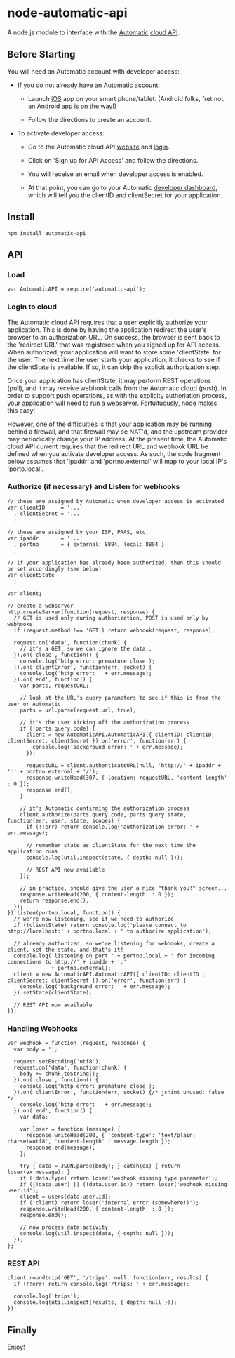 node-automatic-api
==================

A node.js module to interface with the [Automatic](https://www.automatic.com/)
[cloud API](https://www.automatic.com/developer/).


Before Starting
---------------
You will need an Automatic account with developer access:

- If you do not already have an Automatic account:
    - Launch [iOS](https://itunes.apple.com/us/app/automatic/id596594365?mt=8) app on your smart phone/tablet.
(Android folks, fret not, an Android app is [on the way](http://blog.automatic.com/android-app-beta-program-update/)!)

    - Follow the directions to create an account.

- To activate developer access:
    - Go to the Automatic cloud API [website](https//www.automatic.com/developer)
and [login](https://www.automatic.com/accounts/login/?next=/developer/dashboard/).

    - Click on 'Sign up for API Access' and follow the directions.

    - You will receive an email when developer access is enabled.

    - At that point, you can go to your Automatic [developer dashboard](https://www.automatic.com/developer/dashboard/),
which will tell you the clientID and clientSecret for your application.


Install
-------

    npm install automatic-api

API
---

### Load

    var AutomaticAPI = require('automatic-api');

### Login to cloud

The Automatic cloud API requires that a user explicitly authorize your application.
This is done by having the application redirect the user's browser to an authorization URL.
On success, the browser is sent back to the 'redirect URL' that was registered when you signed up for API access.
When authorized,
your application will want to store some 'clientState' for the user.
The next time the user starts your application,
it checks to see if the clientState is available.
If so, it can skip the explicit authorization step.

Once your application has clientState, 
it may perform REST operations (pull), and it may receive webhook calls from the Automatic cloud (push).
In order to support push operations,
as with the explicity authoriation process,
your application will need to run a webserver.
Fortuituously, node makes this easy!

However,
one of the difficulties is that your application may be running behind a firewall,
and that firewall may be NAT'd,
and the upstream provider may periodically change your IP address.
At the present time,
the Automatic cloud API current requires that the redirect URL and webhook URL be defined when you activate developer access.
As such,
the code fragment below assumes that 'ipaddr' and 'portno.external' will map to your local IP's 'porto.local'.


### Authorize (if necessary) and Listen for webhooks

    // these are assigned by Automatic when developer access is activated
    var clientID     = '...'
      , clientSecret = '...'
      ;

    // these are assigned by your ISP, PAAS, etc.
    var ipaddr       = '...'
      , portno       = { external: 8894, local: 8894 }
      ;

    // if your application has already been authorized, then this should be set accordingly (see below)
    var clientState
      ;

    var client;

    // create a webserver
    http.createServer(function(request, response) {
      // GET is used only during authorization, POST is used only by webhooks
      if (request.method !== 'GET') return webhook(request, response);

      request.on('data', function(chunk) {
        // it's a GET, so we can ignore the data..
      }).on('close', function() {
        console.log('http error: premature close');
      }).on('clientError', function(err, socket) {
        console.log('http error: ' + err.message);
      }).on('end', function() {
        var parts, requestURL;

        // look at the URL's query parameters to see if this is from the user or Automatic
        parts = url.parse(request.url, true);

        // it's the user kicking off the authorization process
        if (!parts.query.code) {
          client = new AutomaticAPI.AutomaticAPI({ clientID: clientID, clientSecret: clientSecret }).on('error', function(err) {
            console.log('background error: ' + err.message);
          });

          requestURL = client.authenticateURL(null, 'http://' + ipaddr + ':' + portno.external + '/');
          response.writeHead(307, { location: requestURL, 'content-length' : 0 });
          response.end();
        }

        // it's Automatic confirming the authorization process
        client.authorize(parts.query.code, parts.query.state, function(err, user, state, scopes) {
          if (!!err) return console.log('authorization error: ' + err.message);

          // remember state as clientState for the next time the application runs
          console.log(util.inspect(state, { depth: null }));

          // REST API now available
        });

        // in practice, should give the user a nice "thank you!" screen...
        response.writeHead(200, {'content-length' : 0 });
        return response.end();
      });
    }).listen(portno.local, function() {
      // we're now listening, see if we need to authorize
      if (!clientState) return console.log('please connect to http://localhost:' + portno.local + ' to authorize application');

      // already authorized, so we're listening for webhooks, create a client, set the state, and that's it!
      console.log('listening on port ' + portno.local + ' for incoming connections to http://' + ipaddr + ':'
                  + portno.external);
      client = new AutomaticAPI.AutomaticAPI({ clientID: clientID , clientSecret: clientSecret }).on('error', function(err) {
        console.log('background error: ' + err.message);
      }).setState(clientState);

      // REST API now available
    });

### Handling Webhooks

    var webhook = function (request, response) {
      var body = '';
    
      request.setEncoding('utf8');
      request.on('data', function(chunk) {
        body += chunk.toString();
      }).on('close', function() {
        console.log('http error: premature close');
      }).on('clientError', function(err, socket) {/* jshint unused: false */
        console.log('http error: ' + err.message);
      }).on('end', function() {
        var data;
    
        var loser = function (message) {
          response.writeHead(200, { 'content-type': 'text/plain; charset=utf8', 'content-length' : message.length });
          response.end(message);
        };
    
        try { data = JSON.parse(body); } catch(ex) { return loser(ex.message); }
        if (!data.type) return loser('webhook missing type parameter');
        if ((!data.user) || (!data.user.id)) return loser('webhook missing user.id');
        client = users[data.user.id];
        if (!client) return loser('internal error (somewhere!)');
        response.writeHead(200, {'content-length' : 0 });
        response.end();
    
        // now process data.activity
        console.log(util.inspect(data, { depth: null }));
      });
    };

### REST API

    client.roundtrip('GET', '/trips', null, function(err, results) {
      if (!!err) return console.log('/trips: ' + err.message);

      console.log('trips');
      console.log(util.inspect(results, { depth: null }));
    });

Finally
-------

Enjoy!
